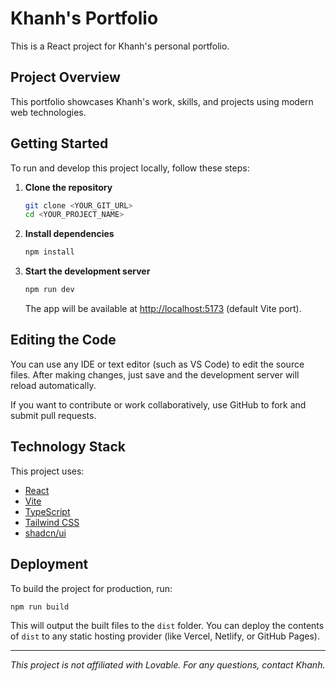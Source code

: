 # Khanh's Portfolio

This is a React project for Khanh's personal portfolio.

## Project Overview

This portfolio showcases Khanh's work, skills, and projects using modern web technologies.

## Getting Started

To run and develop this project locally, follow these steps:

1. **Clone the repository**  
   ```sh
   git clone <YOUR_GIT_URL>
   cd <YOUR_PROJECT_NAME>
   ```

2. **Install dependencies**  
   ```sh
   npm install
   ```

3. **Start the development server**  
   ```sh
   npm run dev
   ```
   The app will be available at [http://localhost:5173](http://localhost:5173) (default Vite port).

## Editing the Code

You can use any IDE or text editor (such as VS Code) to edit the source files. After making changes, just save and the development server will reload automatically.

If you want to contribute or work collaboratively, use GitHub to fork and submit pull requests.

## Technology Stack

This project uses:

- [React](https://react.dev/)
- [Vite](https://vitejs.dev/)
- [TypeScript](https://www.typescriptlang.org/)
- [Tailwind CSS](https://tailwindcss.com/)
- [shadcn/ui](https://ui.shadcn.com/)

## Deployment

To build the project for production, run:
```sh
npm run build
```
This will output the built files to the `dist` folder. You can deploy the contents of `dist` to any static hosting provider (like Vercel, Netlify, or GitHub Pages).

---

*This project is not affiliated with Lovable. For any questions, contact Khanh.*

